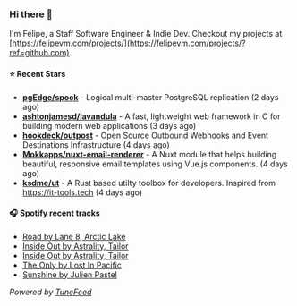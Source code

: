 ### Hi there 👋

I'm Felipe, a Staff Software Engineer & Indie Dev. Checkout my projects at [https://felipevm.com/projects/](https://felipevm.com/projects/?ref=github.com).

#### ⭐ Recent Stars
- **[pgEdge/spock](https://github.com/pgEdge/spock)** - Logical multi-master PostgreSQL replication (2 days ago)
- **[ashtonjamesd/lavandula](https://github.com/ashtonjamesd/lavandula)** - A fast, lightweight web framework in C for building modern web applications (3 days ago)
- **[hookdeck/outpost](https://github.com/hookdeck/outpost)** - Open Source Outbound Webhooks and Event Destinations Infrastructure (4 days ago)
- **[Mokkapps/nuxt-email-renderer](https://github.com/Mokkapps/nuxt-email-renderer)** - A Nuxt module that helps building beautiful, responsive email templates using Vue.js components. (4 days ago)
- **[ksdme/ut](https://github.com/ksdme/ut)** - A Rust based utilty toolbox for developers. Inspired from https://it-tools.tech (4 days ago)

#### 🎧 Spotify recent tracks
- [Road by Lane 8, Arctic Lake](https://open.spotify.com/track/6kckNpuM5oXZrObLExRg6d)
- [Inside Out by Astrality, Tailor](https://open.spotify.com/track/2yiNArujhNe6pDG2GSZ3HE)
- [Inside Out by Astrality, Tailor](https://open.spotify.com/track/2yiNArujhNe6pDG2GSZ3HE)
- [The Only by Lost In Pacific](https://open.spotify.com/track/1uvKCBu0nN2cjL3Rowam2V)
- [Sunshine by Julien Pastel](https://open.spotify.com/track/1wIODZsTfklKJFYnPFJKQ5)

_Powered by [TuneFeed](https://tunefeed.app?ref=github.com)_
